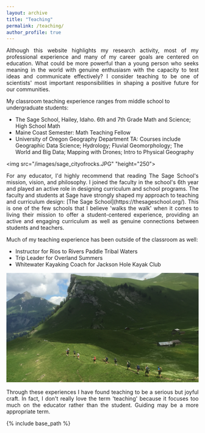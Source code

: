 ```yaml
---
layout: archive
title: "Teaching"
permalink: /teaching/
author_profile: true
---
```

<p align="justify">
Although this website highlights my research activity, most of my professional experience and many of my career goals are centered on education. What could be more powerful than a young person who seeks meaning in the world with genuine enthusiasm with the capacity to test ideas and communicate effectively? I consider teaching to be one of scientists' most important responsibilities in shaping a positive future for our communities. </p>

My classroom teaching experience ranges from middle school to undergraduate students:
* The Sage School, Hailey, Idaho. 6th and 7th Grade Math and Science; High School Math
* Maine Coast Semester: Math Teaching Fellow
* University of Oregon Geography Department TA: Courses include Geographic Data Science; Hydrology; Fluvial Geomorphology; The World and Big Data; Mapping with Drones; Intro to Physical Geography

<img src="/images/sage_cityofrocks.JPG" "height="250">

<p align="justify">
For any educator, I'd highly recommend that reading The Sage School's mission, vision, and philosophy. I joined the faculty in the school's 6th year and played an active role in designing curriculum and school programs. The faculty and students at Sage have strongly shaped my approach to teaching and curriculum design: [The Sage School](https://thesageschool.org/). This is one of the few schools that I believe 'walks the walk' when it comes to living their mission to offer a student-centered experience, providing an active and engaging curriculum as well as genuine connections between students and teachers. </p>

Much of my teaching experience has been outside of the classroom as well:
* Instructor for Rios to Rivers Paddle Tribal Waters
* Trip Leader for Overland Summers
* Whitewater Kayaking Coach for Jackson Hole Kayak Club
<img src="/images/switzerland.JPG">

<p align="justify">
Through these experiences I have found teaching to be a serious but joyful craft. In fact, I don't really love the term 'teaching' because it focuses too much on the educator rather than the student. Guiding may be a more appropriate term. </p>

{% include base_path %}
